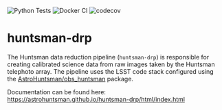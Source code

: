 ![Python Tests](https://github.com/AstroHuntsman/huntsman-drp/workflows/Python%20Tests/badge.svg?branch=develop)
![Docker CI](https://github.com/AstroHuntsman/huntsman-drp/workflows/Docker%20CI/badge.svg)
![codecov](https://codecov.io/gh/AstroHuntsman/huntsman-drp/branch/develop/graph/badge.svg?token=YX14FHHXG5)

# huntsman-drp
The Huntsman data reduction pipeline (`huntsman-drp`) is responsible for creating calibrated science data from raw images taken by the Huntsman telephoto array. The pipeline uses the LSST code stack configured using the [AstroHuntsman/obs_huntsman](https://github.com/AstroHuntsman/obs_huntsman) package.

Documentation can be found here: https://astrohuntsman.github.io/huntsman-drp/html/index.html
